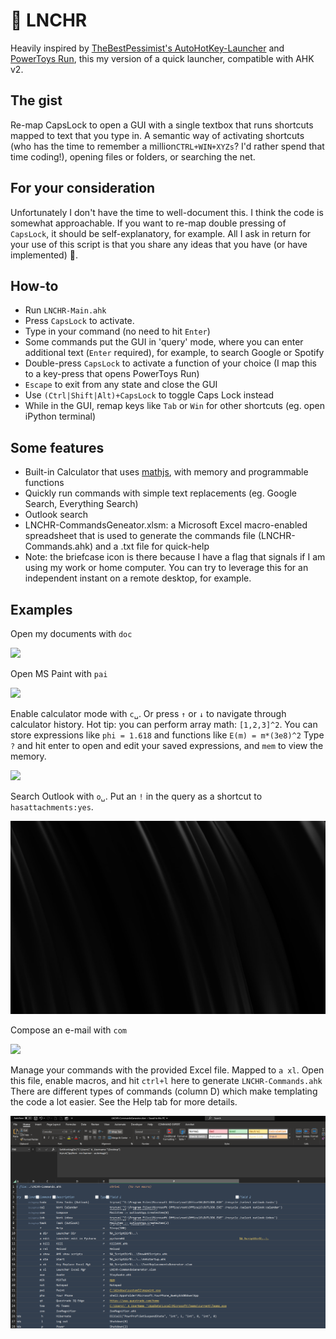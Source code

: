 # 🚀 LNCHR

Heavily inspired by [TheBestPessimist's AutoHotKey-Launcher](https://github.com/TheBestPessimist/AutoHotKey-Launcher/blob/master/README.md)
and [PowerToys Run](https://learn.microsoft.com/en-us/windows/powertoys/run), this my version of a quick launcher, compatible with AHK v2.

## The gist
Re-map CapsLock to open a GUI with a single textbox that runs shortcuts mapped to text that you type in. A semantic way of activating shortcuts (who has the time to remember a million`CTRL+WIN+XYZs`? I'd rather spend that time coding!), opening files or folders, or searching the net. 


## For your consideration
Unfortunately I don't have the time to well-document this. I think the code is somewhat approachable. 
If you want to re-map double pressing of `CapsLock`, it should be self-explanatory, for example.
All I ask in return for your use of this script is that you share any ideas that you have (or have implemented) 🙂.


## How-to
* Run `LNCHR-Main.ahk`
* Press `CapsLock` to activate.
* Type in your command (no need to hit `Enter`)
* Some commands put the GUI in 'query' mode, where you can enter additional text (`Enter` required), for example, to search Google or Spotify 
* Double-press `CapsLock` to activate a function of your choice (I map this to a key-press that opens PowerToys Run)
* `Escape` to exit from any state and close the GUI
* Use `(Ctrl|Shift|Alt)+CapsLock` to toggle Caps Lock instead
* While in the GUI, remap keys like `Tab` or `Win` for other shortcuts (eg. open iPython terminal)


## Some features
* Built-in Calculator that uses [mathjs](https://mathjs.org/docs/expressions/parsing.html), with memory and programmable functions
* Quickly run commands with simple text replacements (eg. Google Search, Everything Search)
* Outlook search
* LNCHR-CommandsGeneator.xlsm: a Microsoft Excel macro-enabled spreadsheet that is used to generate the commands file (LNCHR-Commands.ahk) and  a .txt file for  quick-help
* Note: the briefcase icon is there because I have a flag that signals if I am
using my work or home computer. You can try to leverage this for an independent instant on a remote desktop, for example.



## Examples

Open my documents with `doc`

![](https://github.com/kalekje/LNCHR-pub/blob/master/demo/Doc.gif)

Open MS Paint with `pai`

![](https://github.com/kalekje/LNCHR-pub/blob/master/demo/Paint.gif)

Enable calculator mode with `c␣`. Or press `↑` or `↓` to navigate through calculator history. 
Hot tip: you can perform array math: `[1,2,3]^2`. You can store expressions like `phi = 1.618` and functions like `E(m) = m*(3e8)^2`
Type `?` and hit enter to open and edit your saved expressions, and `mem` to view the memory.



![](https://github.com/kalekje/LNCHR-pub/blob/master/demo/Calc.gif)


Search Outlook with `o␣`. Put an `!` in the query as a shortcut to `hasattachments:yes`.

![](https://github.com/kalekje/LNCHR-pub/blob/master/demo/Outlook.gif)

Compose an e-mail with `com`

![](https://github.com/kalekje/LNCHR-pub/blob/master/demo/Compose.gif)

Manage your commands with the provided Excel file. Mapped to `a xl`. Open this file, enable macros, and hit `ctrl+l` here
to generate `LNCHR-Commands.ahk` There are different types of commands (column D) which make templating the code a lot easier.
See the Help tab for more details.

![](https://github.com/kalekje/LNCHR-pub/blob/master/demo/XL.png)

